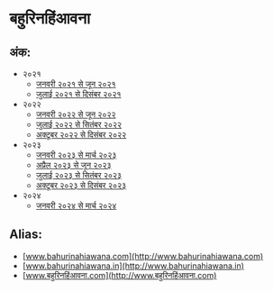 # बहुरिनहिंआवना

## अंक:

- २०२१
  + [जनवरी २०२१ से जून २०२१](2021/BNA-January-2021-to-June-2021.pdf)
  + [जुलाई २०२१ से दिसंबर २०२१](2021/BNA-July-2021-to-December-2021.pdf)
- २०२२
  + [जनवरी २०२२ से जून २०२२](2022/BNA-January-2022-to-June-2022.pdf)
  + [जुलाई २०२२ से सितंबर २०२२](2022/BNA-July-2022-to-September-2022.pdf)
  + [अक्टूबर २०२२ से दिसंबर २०२२](2022/BNA-October-2022-to-December-2022.pdf)
- २०२३
  + [जनवरी २०२३ से मार्च २०२३](2023/BNA-January-2023-to-March-2023.pdf)
  + [अप्रैल २०२३ से जून २०२३](2023/BNA-April-2023-to-June-2023.pdf)
  + [जुलाई २०२३ से सितंबर २०२३](2023/BNA-July-2023-to-September-2023.pdf)
  + [अक्टूबर २०२३ से दिसंबर २०२३](2023/BNA-October-2023-to-December-2023.pdf)
- २०२४
  + [जनवरी २०२४ से मार्च २०२४](2024/BNA-January-2024-to-March-2024.pdf)



## Alias:
- [www.bahurinahiawana.com](http://www.bahurinahiawana.com)
- [www.bahurinahiawana.in](http://www.bahurinahiawana.in)
- [www.बहुरिनहिंआवना.com](http://www.बहुरिनहिंआवना.com)
